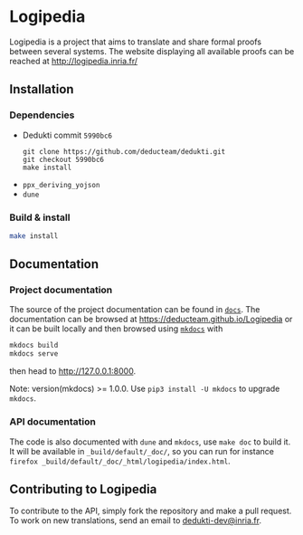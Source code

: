 # Logipedia

Logipedia is a project that aims to translate and share formal proofs between several systems.
The website displaying all available proofs can be reached at
http://logipedia.inria.fr/

## Installation
### Dependencies
- Dedukti commit `5990bc6`
  ```shell
  git clone https://github.com/deducteam/dedukti.git
  git checkout 5990bc6
  make install
  ```
- `ppx_deriving_yojson`
- `dune`

### Build & install

``` bash
make install
```

## Documentation
### Project documentation
The source of the project documentation can be found in [`docs`](docs). The
documentation can be browsed at https://deducteam.github.io/Logipedia or it
can be built locally and then browsed using [`mkdocs`](https://www.mkdocs.org/) 
with

``` bash
mkdocs build
mkdocs serve
```
then head to http://127.0.0.1:8000.

Note: version(mkdocs) >= 1.0.0. Use `pip3 install -U mkdocs` to upgrade `mkdocs`.

### API documentation
The code is also documented with `dune` and `mkdocs`, use `make doc` to build it. It will
be available in `_build/default/_doc/`, so you can run for instance `firefox _build/default/_doc/_html/logipedia/index.html`.

## Contributing to Logipedia
To contribute to the API, simply fork the repository and make a pull request. To
work on new translations, send an email to <dedukti-dev@inria.fr>.
